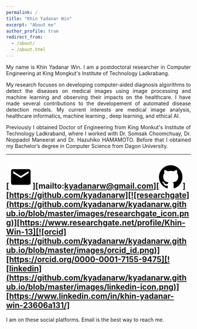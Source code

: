 ```yaml
---
permalink: /
title: "Khin Yadanar Win"
excerpt: "About me"
author_profile: true
redirect_from: 
  - /about/
  - /about.html
---
```



<p align="justify">My name is Khin Yadanar Win. I am a postdoctoral researcher in Computer Engineering at King Mongkut's Institute of Technology Ladkrabang.</p>

<p align="justify">My research focuses on developing computer-aided diagnosis algorithms to detect the diseases on medical images using image processing and machine learning and observing their impacts on the healthcare. I have made several contributions to the developement of automated disease detection models. My current interests are medical image analysis, healthcare informatics, machine learning , deep learning, and ethical AI.</p>

<p align="justify">Previously I obtained Doctor of Engineering from King Monkut's Institute of Technology Ladkraband, where I worked with Dr. Somsak Choomchuay, Dr. Noppadol Maneerat and Dr. Hazuhiko HAMAMOTO. Before that I obtained my Bachelor’s degree in Computer Science from Dagon University.</p>

---
[![Mail](https://github.com/kyadanarw/kyadanarw.github.io/blob/master/images/email_icon.webp)][mailto:kyadanarw@gmail.com][![github](https://github.com/kyadanarw/kyadanarw.github.io/blob/master/images/GitHub-Icon.png)][https://github.com/kyadanarw][![researchgate](https://github.com/kyadanarw/kyadanarw.github.io/blob/master/images/researchgate_icon.png)][https://www.researchgate.net/profile/Khin-Win-13][![orcid](https://github.com/kyadanarw/kyadanarw.github.io/blob/master/images/orcid_id.png)][https://orcid.org/0000-0001-7155-9475][![linkedin](https://github.com/kyadanarw/kyadanarw.github.io/blob/master/images/linkedin-icon.png)][https://www.linkedin.com/in/khin-yadanar-win-23606a131/]
---
I am on these social platforms. Email is the best way to reach me.
